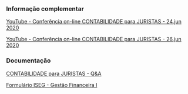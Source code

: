 ### Informação complementar

[YouTube - Conferência on-line CONTABILIDADE para JURISTAS - 24.jun 2020](https://www.youtube.com/watch?v=hMzDs-CkDqw)

[YouTube - Conferência on-line CONTABILIDADE para JURISTAS - 26.jun 2020](https://www.youtube.com/watch?v=gBupK9Op6yg)


### Documentação

[CONTABILIDADE para JURISTAS - Q&A](https://drive.google.com/file/d/1nPn3ksTvR_xVvMrQk3kRuYR2llQ9TOvU/view?usp=share_link)

[Formulário ISEG - Gestão Financeira I](https://drive.google.com/file/d/1-iTkmDw8Py2J5m3isWdNZcDOlAzDIDj-/view?usp=share_link)